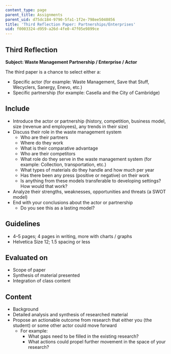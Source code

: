 ```yaml
---
content_type: page
parent_title: Assignments
parent_uid: d75dc184-9790-5fa1-1f2e-798ee5040856
title: 'Third Reflection Paper: Partnerships/Enterprises'
uid: f0003324-d959-a26d-4fe0-47f05e9899ce
---
```


Third Reflection
----------------

**Subject: Waste Management Partnership / Enterprise / Actor**

The third paper is a chance to select either a:

*   Specific actor (for example: Waste Management, Save that Stuff, Wecyclers, Sanergy, Enevo, etc.)
*   Specific partnership (for example: Casella and the City of Cambridge)

Include
-------

*   Introduce the actor or partnership (history, competition, business model, size (revenue and employees), any trends in their size)
*   Discuss their role in the waste management system
    *   Who are their partners
    *   Where do they work
    *   What is their comparative advantage
    *   Who are their competitors
    *   What role do they serve in the waste management system (for example: Collection, transportation, etc.)
    *   What types of materials do they handle and how much per year
    *   Has there been any press (positive or negative) on their work
    *   Is anything from these models transferable to developing settings? How would that work?
*   Analyze their strengths, weaknesses, opportunities and threats (a SWOT model)
*   End with your conclusions about the actor or partnership
    *   Do you see this as a lasting model?

Guidelines
----------

*   4–5 pages; 4 pages in writing, more with charts / graphs
*   Helvetica Size 12; 1.5 spacing or less

Evaluated on
------------

*   Scope of paper
*   Synthesis of material presented
*   Integration of class content

Content
-------

*   Background
*   Detailed analysis and synthesis of researched material
*   Propose an actionable outcome from research that either you (the student) or some other actor could move forward
    *   For example:
        *   What gaps need to be filled in the existing research?
        *   What actions could propel further movement in the space of your research?